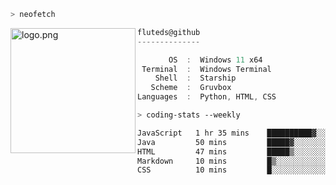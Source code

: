 ```zsh
> neofetch
```

<!--img align="left" src="https://github.com/fluteds.png" alt="logo.png" width="200"/>-->
<img align="left" src="https://external-content.duckduckgo.com/iu/?u=https%3A%2F%2F78.media.tumblr.com%2F975fca5f82161b190efdcaa05ffbd4ec%2Ftumblr_p6q6m9TJF01x3p3jmo1_500.png&f=1&nofb=1" alt="logo.png" width="200"/>

```csharp
fluteds@github
--------------

       OS  :  Windows 11 x64
 Terminal  :  Windows Terminal
    Shell  :  Starship
   Scheme  :  Gruvbox
Languages  :  Python, HTML, CSS
```

```zsh
> coding-stats --weekly
```

<!--START_SECTION:waka-->

```txt
JavaScript   1 hr 35 mins    ██████████▓░░░░░░░░░░░░░░   42.19 %
Java         50 mins         █████▓░░░░░░░░░░░░░░░░░░░   22.25 %
HTML         47 mins         █████▒░░░░░░░░░░░░░░░░░░░   20.94 %
Markdown     10 mins         █▒░░░░░░░░░░░░░░░░░░░░░░░   04.86 %
CSS          10 mins         █░░░░░░░░░░░░░░░░░░░░░░░░   04.54 %
```

<!--END_SECTION:waka-->

